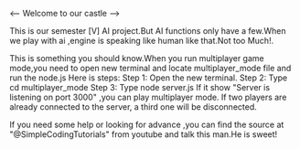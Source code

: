 <-- Welcome to our castle -->

This is our semester [V] AI project.But AI functions only have a few.When we play with ai ,engine is speaking like human like that.Not too Much!.

This is something you should know.When you run multiplayer game mode,you need to open new terminal and locate multiplayer_mode file and run the node.js
Here is steps:
Step 1: Open the new terminal.
Step 2: Type cd multiplayer_mode 
Step 3: Type node server.js 
If it show "Server is listening on port 3000" ,you can play multiplayer mode.
If two players are already connected to the server, a third one will be disconnected.


If you need some help or looking for advance ,you can find the source at "@SimpleCodingTutorials" from youtube and talk this man.He is sweet!
